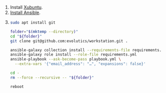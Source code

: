 1. Install [Xubuntu](https://xubuntu.org).
1. [Install Ansible](https://docs.ansible.com/ansible/latest/installation_guide/intro_installation.html#latest-releases-via-apt-ubuntu).
1. ```bash
   sudo apt install git

   folder="$(mktemp --directory)"
   cd "${folder}"
   git clone git@github.com:evolutics/workstation.git .

   ansible-galaxy collection install --requirements-file requirements.yml
   ansible-galaxy role install --role-file requirements.yml
   ansible-playbook --ask-become-pass playbook.yml \
     --extra-vars '{"email_address": "…", "expansions": false}'

   cd -
   rm --force --recursive -- "${folder}"

   reboot
   ```
